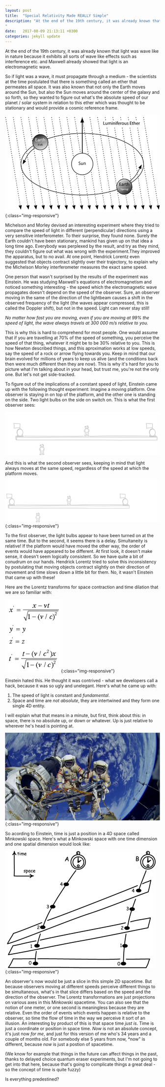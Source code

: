 ```yaml
---
layout: post
title:  "Special Relativity Made REALLY Simple"
description: "At the end of the 19th century, it was already known that light because it exhibits all sorts of wave like effects such as interference etc. and Maxwell already showed that light is an electromagnetic wave.
"
date:   2017-08-09 21:13:11 +0300
categories: jekyll update
---
```

At the end of the 19th century, it was already known that light was wave like in nature because it exhibits all sorts of wave like effects such as interference etc. and Maxwell already showed that light is an electromagnetic wave. 

So if light was a wave, it must propagate through a medium - the scientists at the time postulated that there is something called an ether that permeates all space. It was also known that not only the Earth moves around the Sun, but also the Sun moves around the center of the galaxy and so forth, so they wanted to figure out what's the absolute speed of our planet / solar system in relation to this ether which was thought to be stationary and would provide a cosmic reference frame. 

![image-title-here](/images/ether.png){:class="img-responsive"} 

Michelson and Morley devised an interesting experiment where they tried to compare the speed of light in different (perpendicular) directions using a very sensitive interferometer. To their surprise, they found none. Surely the Earth couldn't have been stationary, mankind has given up on that idea a long time ago. Everybody was perplexed by the result, and try as they mind, they couldn't figure out what was wrong with the experiment.They improved the apparatus, but to no avail. At one point, Hendrick Lorentz even suggested that objects contract slightly over their trajectory, to explain why the Michelson Morley interferometer measures the exact same speed.

One person that wasn't surprised by the results of the experiment was Einstein. He was studying Maxwell's equations of electromagnetism and noticed something interesting - the speed which the electromagnetic wave propagates doesn't depend on the speed of the observer. Sure, an observer moving in the same of the direction of the lightbeam causes a shift in the observed frequency of the light (the waves appear compressed, this is called the Doppler shift), but not in the speed. Light can never stay still!

*No matter how fast you are moving, even if you are moving at 99% the speed of light, the wave always travels at 300 000 m/s relative to you.*

This is why this is hard to comprehend for most people. One would assume that if you are travelling at 70% of the speed of something, you perceive the speed of that thing, whatever it might be to be 30% relative to you. This is how Newton described things, and this aproximation works at low speeds, say the speed of a rock or arrow flying towards you. Keep in mind that our brain evolved for millions of years to keep us alive (and the conditions back then were much different then they are now). This is why it's hard for you to picture what I'm talking about in your head, but trust me, you're not the only one. But let's not get side-tracked.

To figure out of the implications of a constant speed of light, Einstein came up with the following thought experiment: Imagine a moving platform. One observer is staying in on top of the platform, and the other one is standing on the side. Two light bulbs on the side on switch on. This is what the first observer sees: 

<img src="/images/simultaneity1.gif" width="650">

And this is what the second observer sees, keeping in mind that light always moves at the same speed, regardless of the speed at which the platform moves.

![image-title-here](/images/simultaneity2.gif){:class="img-responsive"} 

To the first observer, the light bulbs appear to have been turned on at the same time. But to the second, it seems there is a delay. Simultaneity is relative! If the platform would have moved the other way, the order of events would have appeared to be different. At first look, it doesn't make sense, it doesn't seem logically consistent. So we have quite a bit of conudrum on our hands. Hendrick Lorentz tried to solve this inconsistency by postulating that moving objects contract slightly on their direction of movement and time slows down a little bit for them. No, it wasn't Einstein that came up with these!

Here are the Lorentz transforms for space contraction and time dilation that we are so familiar with:

![image-title-here](/images/lorentz.gif){:class="img-responsive"} 

Einstein hated this. He thought it was contrived - what we developers call a hack, because it was so ugly and unelegant. Here's what he came up with:

1. The speed of light is constant and *fundamental*.
2. Space and time are *not absolute*, they are intertwined and they form one single 4D entity.

I will explain what that means in a minute, but first, think about this: in space, there is no absolute up, or down or whatever. Up is just relative to wherever he's head is pointing at.

![image-title-here](/images/up.jpg){:class="img-responsive"} 

So acording to Einstein, time is just a position in a 4D space called Minkowski space. Here's what a Minkowski space with one time dimension and one spatial dimension would look like:

![image-title-here](/images/planes.png){:class="img-responsive"} 

An observer's now would be just a slice in this simple 2D spacetime. But because observers moving at different speeds perceive different things to be simultaneous, what's in that slice differs based on the speed and the direction of the observer. The Lorentz transformations are just projections on various axes in this Minkowski spacetime. You can also see that the notion of one meter, or one second is meaningless because they are relative. Even the order of events which events happen is relative to the observer, so time the flow of time in the way we perceive it sort of an illusion. An interesting by product of this is that space time *just is*. Time is just a coordinate or position in space time. *Now* is not an absolute concept, it's just now *for me*, and just for this version of me who's 34 years and a couple of months old. For somebody else 5 years from now, *now" is different, because *now* is just a postion of spacetime.

(We know for example that things in the future can affect things in the past, thanks to delayed choice quantum eraser experiments, but I'm not going to get into that here, because that's going to complicate things a great deal - so the concept of time is quite fuzzy)

Is everything predestined?


